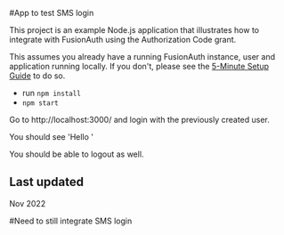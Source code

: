 #App to test SMS login

This project is an example Node.js application that illustrates how to integrate with FusionAuth using the Authorization Code grant.

This assumes you already have a running FusionAuth instance, user and application running locally. If you don't, please see the [5-Minute Setup Guide](https://fusionauth.io/docs/v1/tech/5-minute-setup-guide) to do so.


* run `npm install`
* `npm start`

Go to http://localhost:3000/ and login with the previously created user.

You should see 'Hello <name>'

You should be able to logout as well.

## Last updated

Nov 2022

#Need to still integrate SMS login
